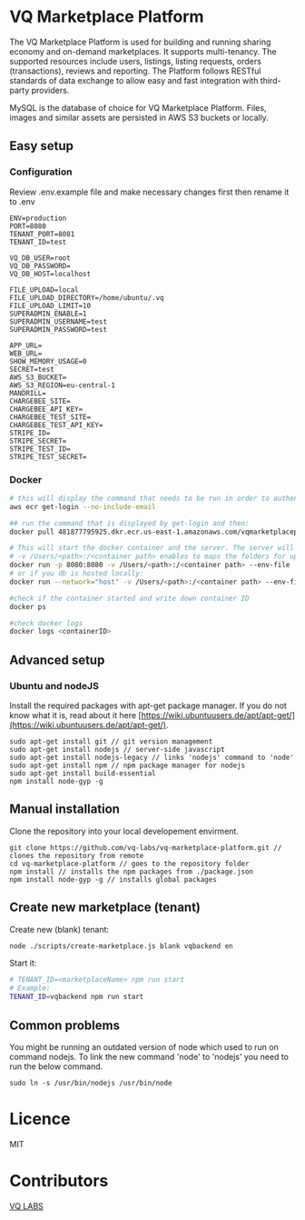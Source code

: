 # VQ Marketplace Platform
The VQ Marketplace Platform is used for building and running sharing economy and on-demand marketplaces. It supports multi-tenancy. The supported resources include users, listings, listing requests, orders (transactions), reviews and reporting. The Platform follows RESTful standards of data exchange to allow easy and fast integration with third-party providers.

MySQL is the database of choice for VQ Marketplace Platform. Files, images and similar assets are persisted in AWS S3 buckets or locally.

## Easy setup
### Configuration
Review .env.example file and make necessary changes first then rename it to .env

```
ENV=production
PORT=8080
TENANT_PORT=8081
TENANT_ID=test

VQ_DB_USER=root
VQ_DB_PASSWORD=
VQ_DB_HOST=localhost

FILE_UPLOAD=local
FILE_UPLOAD_DIRECTORY=/home/ubuntu/.vq
FILE_UPLOAD_LIMIT=10
SUPERADMIN_ENABLE=1
SUPERADMIN_USERNAME=test
SUPERADMIN_PASSWORD=test

APP_URL=
WEB_URL=
SHOW_MEMORY_USAGE=0
SECRET=test
AWS_S3_BUCKET=
AWS_S3_REGION=eu-central-1
MANDRILL=
CHARGEBEE_SITE=
CHARGEBEE_API_KEY=
CHARGEBEE_TEST_SITE=
CHARGEBEE_TEST_API_KEY=
STRIPE_ID=
STRIPE_SECRET=
STRIPE_TEST_ID=
STRIPE_TEST_SECRET=
```

### Docker
```bash
# this will display the command that needs to be run in order to authenticate
aws ecr get-login --no-include-email

## run the command that is displayed by get-login and then:
docker pull 481877795925.dkr.ecr.us-east-1.amazonaws.com/vqmarketplaceplatform:latest

# This will start the docker container and the server. The server will listen at port 8080 in the docker container.
# -v /Users/<path>:/<container path> enables to maps the folders for uploaded files
docker run -p 8080:8080 -v /Users/<path>:/<container path> --env-file ./.env -d alphateamhackers/vqmarketplaceplatform
# or if you db is hosted locally:
docker run --network="host" -v /Users/<path>:/<container path> --env-file ./.env -d alphateamhackers/vqmarketplaceplatform

#check if the container started and write down container ID
docker ps 

#check docker logs
docker logs <containerID>
```


## Advanced setup
### Ubuntu and nodeJS
Install the required packages with apt-get package manager. If you do not know what it is, read about it here [https://wiki.ubuntuusers.de/apt/apt-get/](https://wiki.ubuntuusers.de/apt/apt-get/).
```
sudo apt-get install git // git version management
sudo apt-get install nodejs // server-side javascript
sudo apt-get install nodejs-legacy // links 'nodejs' command to 'node'
sudo apt-get install npm // npm package manager for nodejs
sudo apt-get install build-essential
npm install node-gyp -g
```

## Manual installation
Clone the repository into your local developement envirment.
```
git clone https://github.com/vq-labs/vq-marketplace-platform.git // clones the repository from remote
cd vq-marketplace-platform // goes to the repository folder
npm install // installs the npm packages from ./package.json
npm install node-gyp -g // installs global packages
```

## Create new marketplace (tenant)
Create new (blank) tenant:
```bash
node ./scripts/create-marketplace.js blank vqbackend en
```

Start it:
```bash
# TENANT_ID=<marketplaceName> npm run start
# Example:
TENANT_ID=vqbackend npm run start
```

## Common problems
You might be running an outdated version of node which used to run on command nodejs.
To link the new command 'node' to 'nodejs' you need to run the below command.

```
sudo ln -s /usr/bin/nodejs /usr/bin/node
```

# Licence
MIT

# Contributors
[VQ LABS](https://vq-labs.com)

